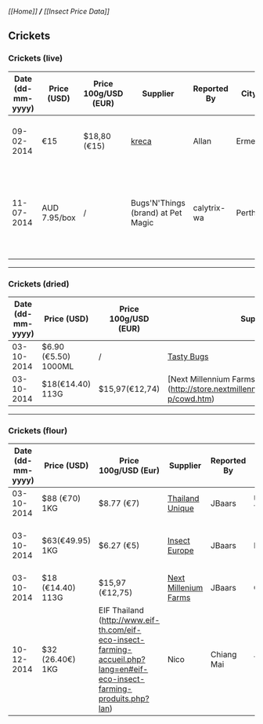 _[[Home]] **/** [[Insect Price Data]]_

## Crickets

### Crickets (live)
Date (dd-mm-yyyy)|Price (USD)|Price 100g/USD (EUR)|Supplier|Reported By|City|Country|Notes|
-----------------|-----------|--------------------|--------|-----------|----|-------|-----|
09-02-2014|€15|$18,80 (€15)|[kreca](http://www.kreca.eu/)|Allan|Ermelo|The Netherlands|Size 5 The price does not include shipping
11-07-2014|AUD 7.95/box|/|Bugs'N'Things (brand) at Pet Magic|calytrix-wa|Perth|Australia|box contains 120 "tiny", 75 "small", 50 "medium" OR 30 "large".


***


### Crickets (dried)
Date (dd-mm-yyyy)|Price (USD)|Price 100g/USD (EUR)|Supplier|Reported By|City|Country|Notes|
-----------------|-----------|--------------------|--------|-----------|----|-------|-----|
03-10-2014|$6.90 (€5.50) 1000ML|/|[Tasty Bugs](http://www.mijnwebwinkel.nl/winkel/tasty-bugs/a-30228566/gedroogde-producten/krekels-1000ml/)|Jbaars|Kessel|The Netherlands|
03-10-2014|$18(€14.40) 113G|$15,97(€12,74)|[Next Millennium Farms] (http://store.nextmillenniumfarms.com/product-p/cowd.htm)|Jbaars|Canada|Organic


***

### Crickets (flour)
Date (dd-mm-yyyy)|Price (USD)|Price 100g/USD (Eur)|Supplier|Reported By|City|Country|Notes|
-----------------|-----------|---------------------|--------|-----------|----|-------|-----|
03-10-2014|$88 (€70) 1KG|$8.77 (€7)|[Thailand Unique](http://www.thailandunique.com/insect-bug-flour-powder/kilogram-cricket-flour) |JBaars|Udon Thani|Thailand|Price does not include shipment
03-10-2014|$63(€49.95) 1KG|$6.27 (€5)|[Insect Europe](http://www.insecteurope.com/index.php/pre-order-now)|JBaars|Lelystad|Netherlands|Only pre-order (03-10-2014)expected to ship January 2015.
03-10-2014|$18 (€14.40) 113G|$15,97 (€12,75)|[Next Millenium Farms](http://store.nextmillenniumfarms.com/product-p/cog.htm)|JBaars|Canada|Organic
10-12-2014|$32 (26.40€) 1KG|EIF Thailand (http://www.eif-th.com/eif-eco-insect-farming-accueil.php?lang=en#eif-eco-insect-farming-produits.php?lan)|Nico|Chiang Mai|Thailand|Shipment not included|